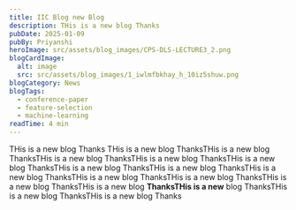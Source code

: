 ```yaml
---
title: IIC Blog new Blog
description: THis is a new blog Thanks
pubDate: 2025-01-09
pubBy: Priyanshi
heroImage: src/assets/blog_images/CPS-DLS-LECTURE3_2.png
blogCardImage:
  alt: image
  src: src/assets/blog_images/1_iwlmfbkhay_h_10iz5shuw.png
blogCategory: News
blogTags:
  - conference-paper
  - feature-selection
  - machine-learning
readTime: 4 min
---
```

THis is a new blog Thanks THis is a new blog ThanksTHis is a new blog ThanksTHis is a new blog ThanksTHis is a new blog ThanksTHis is a new blog ThanksTHis is a new blog ThanksTHis is a new blog ThanksTHis is a new blog ThanksTHis is a new blog ThanksTHis is a new blog ThanksTHis is a new blog ThanksTHis is a new blog **ThanksTHis is a new** blog ThanksTHis is a new blog ThanksTHis is a new blog Thanks
